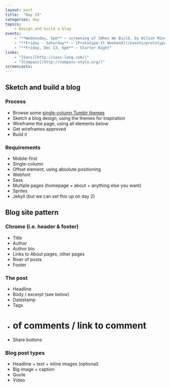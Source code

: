```yaml
---
layout: post
title:  "Day 15"
categories: day
topics:
    - Design and build a blog
events:
    - "**Wednesday, 5pm** — screening of [When We Build, by Wilson Miner](https://vimeo.com/34017777)"
    - "**Friday - Saturday** — [Prototype-It Weekend](/events/prototype-it.html)"
    - "**Friday, Dec 13, 6pm** — Starter Night"
links:
    - "[Sass](http://sass-lang.com/)"
    - "[Compass](http://compass-style.org/)"
screencasts:
---
```


## Sketch and build a blog

### Process

- Browse some [single-column Tumblr themes](http://www.tumblr.com/themes/tagged/single_column)
- Sketch a blog design, using the themes for inspiration
- Wireframe the page, using all elements below
- Get wireframes approved
- Build it

### Requirements

- Mobile-first
- Single-column
- Offset element, using absolute positioning
- Webfont
- Sass
- Multiple pages (homepage + about + anything else you want)
- Sprites
- Jekyll (but we can set this up on day 2)

## Blog site pattern

### Chrome (i.e. header & footer)

- Title
- Author
- Author bio
- Links to About pages, other pages
- River of posts
- Footer

### The post

- Headline
- Body / excerpt (see below)
- Datestamp
- Tags
- # of comments / link to comment
- Share buttons

### Blog post types

- Headline + text + inline images (optional)
- Big image + caption
- Quote
- Video
